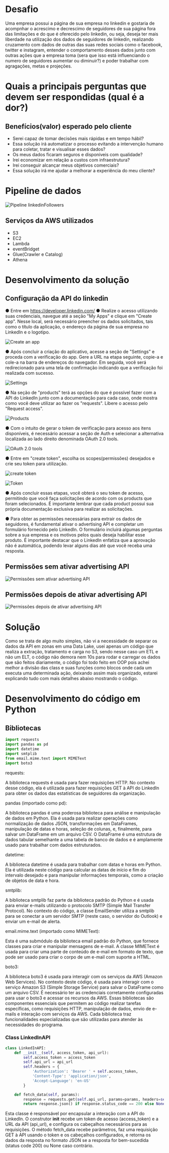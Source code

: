 # Desafio

Uma empresa possui a página de sua empresa no linkedin e gostaria de acompnhar o acrescimo e decrescimo de seguidores de sua página fora das limitações e do que é oferecido pelo linkedin,
ou seja, deseja ter mais liberdade na utilização dos dados de seguidores de linkedin, realizando cruzamento com dados de outras das suas redes sociais como o facebook, twitter e instagram,
entender o comportamento desses dados junto com outras ações que a empresa toma (sera que isso está influenciando o numero de seguidores aumentar ou diminuir?) e poder trabalhar com agragações,
metas e projeções.

# Quais a principais perguntas que devem ser respondidas (qual é a dor?)

## Benefícios(valor) esperado pelo cliente

- Serei capaz de tomar decisões mais rápidas e em tempo hábil?
- Essa solução irá automatizar o processo evitando a intervenção humano para coletar, tratar e visualisar esses dados?
- Os meus dados ficaram seguros e disponíveis com qualidade?
- Irei economizar em relação a custos com infraestrutura?
- Irei conseguir alcançar meus objetivos comerciais?
- Essa solução irá me ajudar a melhorar a experiência do meu cliente?

# Pipeline de dados

![Pipeline linkedinFollowers](https://github.com/bifastsolutions/linkedinPageFollowers/assets/134235178/9af205f5-e287-4584-852a-3acc37bafd0d)

## Serviços da AWS utilizados

- S3
- EC2
- Lambda
- eventBridget
- Glue(Crawler e Catalog)
- Athena

# Desenvolvimento da solução

## Configuração da API do linkedin

●	Entre em https://developer.linkedin.com/ 
●	Realize o acesso utilizando suas credenciais, navegue até a seção "My Apps" e clique em "Create app". Nesse local, será necessário preencher os dados solicitados, tais como o título da aplicação, o endereço da página de sua empresa no LinkedIn e o logotipo.

![Create an app](https://github.com/bifastsolutions/linkedinPageFollowers/assets/134235178/fc2fff91-920f-4221-a5fb-cf9d4e56b79c)


●	Após concluir a criação do aplicativo, acesse a seção de "Settings" e proceda com a verificação do app. Gere a URL na etapa seguinte, copie-a e cole-a na barra de endereços do navegador. Em seguida, você será redirecionado para uma tela de confirmação indicando que a verificação foi realizada com sucesso.

![Settings](https://github.com/bifastsolutions/linkedinPageFollowers/assets/134235178/98b14d4b-f5e4-497b-a18a-af113ff42c6b)


●	Na seção de "products" terá as opções do que é possível fazer com a API do LinkedIn junto com a documentação para cada caso, onde mostra como você deve utilizar ao fazer os "requests". Libere o acesso pelo "Request access".

![Products](https://github.com/bifastsolutions/linkedinPageFollowers/assets/134235178/ece6bf2b-f11b-4b41-8426-a0a0f2ca6101)


● Com o intuito de gerar o token de verificação para acesso aos itens disponíveis, é necessário acessar a seção de Auth e selecionar a alternativa localizada ao lado direito denominada  OAuth 2.0 tools.

![OAuth 2.0 tools](https://github.com/bifastsolutions/linkedinPageFollowers/assets/134235178/d158c4dc-a6a6-4311-9386-7312a535336f)


●	Entre em "create token", escolha os scopes(permissões) desejados e crie seu token para utilização.


![create token](https://github.com/bifastsolutions/linkedinPageFollowers/assets/134235178/51da68c1-ce94-438e-8cc8-a05b26df78ed)


![Token](https://github.com/bifastsolutions/linkedinPageFollowers/assets/134235178/79836aae-ad85-4d1e-b965-d20109c0ab1f)

● Após concluir essas etapas, você obterá o seu token de acesso, permitindo que você faça solicitações de acordo com os products que foram selecionados. É importante lembrar que cada product possui sua própria documentação exclusiva para realizar as solicitações.

● Para obter as permissões necessárias para extrair os dados de seguidores, é fundamental ativar o advertising API e completar um formulário fornecido pelo LinkedIn. O formulário incluirá algumas perguntas sobre a sua empresa e os motivos pelos quais deseja habilitar esse produto. É importante destacar que o LinkedIn enfatiza que a aprovação não é automática, podendo levar alguns dias até que você receba uma resposta.

## Permissões sem ativar advertising API

![Permissões sem ativar advertising API](https://github.com/bifastsolutions/linkedinPageFollowers/assets/134235178/1ffbb1b0-ee36-4958-ae66-819a44a33ab8)

## Permissões depois de ativar advertising API

![Permissões depois de ativar advertising API](https://github.com/bifastsolutions/linkedinPageFollowers/assets/134235178/b26bfa33-264c-48f1-9490-0023d5bf045f)


# Solução

Como se trata de algo muito simples, não vi a necessidade de separar os dados da API em zonas em uma Data Lake, usei apenas um código que realiza a extração, tratamento e carga no S3, sendo nesse caso um ETL e não um ELT, o código não demora nem 10s para rodar e carregar os dados que são feitos diariamente, o código foi todo feito em OOP pois achei melhor a divisão das class e suas funções como blocos onde cada um executa uma determinada ação, deixando assim mais organizado, estarei explicando tudo com mais detalhes abaixo mostrando o código.

# Desenvolvimento do código em Python

## Bibliotecas

```python
import requests
import pandas as pd
import datetime
import smtplib
from email.mime.text import MIMEText
import boto3
```

requests:

A biblioteca requests é usada para fazer requisições HTTP. No contexto desse código, ela é utilizada para fazer requisições GET à API do LinkedIn para obter os dados das estatísticas de seguidores da organização.

pandas (importado como pd):

A biblioteca pandas é uma poderosa biblioteca para análise e manipulação de dados em Python.
Ela é usada para realizar operações como normalização de dados JSON, transformações em DataFrames, manipulação de datas e horas, seleção de colunas, e, finalmente, para salvar um DataFrame em um arquivo CSV.
O DataFrame é uma estrutura de dados tabular semelhante a uma tabela de banco de dados e é amplamente usado para trabalhar com dados estruturados.

datetime:

A biblioteca datetime é usada para trabalhar com datas e horas em Python.
Ela é utilizada neste código para calcular as datas de início e fim do intervalo desejado e para manipular informações temporais, como a criação de objetos de data e hora.

smtplib:

A biblioteca smtplib faz parte da biblioteca padrão do Python e é usada para enviar e-mails utilizando o protocolo SMTP (Simple Mail Transfer Protocol).
No contexto do código, a classe EmailSender utiliza a smtplib para se conectar a um servidor SMTP (neste caso, o servidor do Outlook) e enviar um e-mail de alerta.

email.mime.text (importado como MIMEText):

Esta é uma submódulo da biblioteca email padrão do Python, que fornece classes para criar e manipular mensagens de e-mail.
A classe MIMEText é usada para criar uma parte de conteúdo de e-mail em formato de texto, que pode ser usado para criar o corpo de um e-mail com suporte a HTML.

boto3:

A biblioteca boto3 é usada para interagir com os serviços da AWS (Amazon Web Services).
No contexto deste código, é usada para interagir com o serviço Amazon S3 (Simple Storage Service) para salvar o DataFrame como um arquivo CSV.
É necessário ter as credenciais corretamente configuradas para usar o boto3 e acessar os recursos da AWS.
Essas bibliotecas são componentes essenciais que permitem ao código realizar tarefas específicas, como requisições HTTP, manipulação de dados, envio de e-mails e interação com serviços da AWS. Cada biblioteca traz funcionalidades especializadas que são utilizadas para atender às necessidades do programa.


### Class LinkedInAPI

```python
class LinkedInAPI:
    def __init__(self, access_token, api_url):
        self.access_token = access_token
        self.api_url = api_url
        self.headers = {
            'Authorization': 'Bearer ' + self.access_token,
            'Content-Type': 'application/json',
            'Accept-Language': 'en-US'
        }

    def fetch_data(self, params):
        response = requests.get(self.api_url, params=params, headers=self.headers)
        return response.json() if response.status_code == 200 else None
```

Esta classe é responsável por encapsular a interação com a API do LinkedIn.
O construtor __init__ recebe um token de acesso (access_token) e a URL da API (api_url), e configura os cabeçalhos necessários para as requisições.
O método fetch_data recebe parâmetros, faz uma requisição GET à API usando o token e os cabeçalhos configurados, e retorna os dados da resposta no formato JSON se a resposta for bem-sucedida (status code 200) ou None caso contrário.
